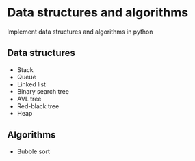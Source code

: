 # Data structures and algorithms
Implement data structures and algorithms in python
## Data structures
- Stack
- Queue
- Linked list
- Binary search tree
- AVL tree
- Red-black tree
- Heap
## Algorithms
- Bubble sort
